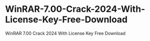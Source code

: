 # WinRAR-7.00-Crack-2024-With-License-Key-Free-Download
WinRAR 7.00 Crack 2024 With License Key Free Download
